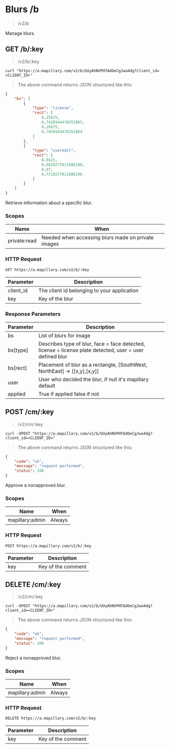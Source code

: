 # Blurs /b

> /v2/b

Manage blurs.

## GET /b/:key

> /v2/b/:key

```curl
curl "https://a.mapillary.com/v2/b/UUyAhNVPHTAdOeCgJwa4dg?client_id=<CLIENT_ID>"
```

> The above command returns JSON structured like this:

```json
{
    "bs": [
        {
            "type": "license",
            "rect": [
                0.25625,
                0.7426944478352865,
                0.28875,
                0.7926944478352864
            ]
        },
        {
            "type": "useredit",
            "rect": [
                0.9425,
                0.6810277811686198,
                0.97,
                0.7210277811686198
            ]
        }
    ]
}
```

Retrieve information about a specific blur.

### Scopes

Name | When
-----|-----
private:read | Needed when accessing blurs made on private images

### HTTP Request

`GET https://a.mapillary.com/v2/b/:key`

Parameter | Description
--------- | -----------
client_id | The client id belonging to your application
key | Key of the blur

### Response Parameters

Parameter | Description
--------- | -----------
bs | List of blurs for image
bs[type] | Describes type of blur, face = face detected, license = license plate detected, user = user defined blur
bs[rect] | Placement of blur as a rectangle, [SouthWest, NorthEast] -> [[x,y],[x,y]]
user | User who decided the blur, if null it's mapillary default
applied | True if applied false if not


## POST /cm/:key

> /v2/cm/:key

```curl
curl -XPOST "https://a.mapillary.com/v2/b/UUyAhNVPHTAdOeCgJwa4dg?client_id=<CLIENT_ID>"
```

> The above command returns JSON structured like this:

```json
{
    "code": "ok",
    "message": "request performed",
    "status": 200
}
```

Approve a nonapproved blur.

### Scopes

Name | When
-----|-----
mapillary:admin | Always

### HTTP Request

`POST https://a.mapillary.com/v2/b/:key`

Parameter | Description
--------- | -----------
key | Key of the comment

## DELETE /cm/:key

> /v2/cm/:key

```curl
curl -XPOST "https://a.mapillary.com/v2/b/UUyAhNVPHTAdOeCgJwa4dg?client_id=<CLIENT_ID>"
```

> The above command returns JSON structured like this:

```json
{
    "code": "ok",
    "message": "request performed",
    "status": 200
}
```

Reject a nonapproved blur.

### Scopes

Name | When
-----|-----
mapillary:admin | Always

### HTTP Request

`DELETE https://a.mapillary.com/v2/b/:key`

Parameter | Description
--------- | -----------
key | Key of the comment
